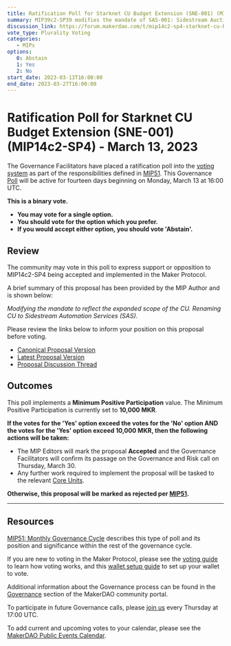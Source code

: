 ```yaml
---
title: Ratification Poll for Starknet CU Budget Extension (SNE-001) (MIP14c2-SP4) - March 13, 2023
summary: MIP39c2-SP39 modifies the mandate of SAS-001: Sidestream Auction Services Core Unit.
discussion_link: https://forum.makerdao.com/t/mip14c2-sp4-starknet-cu-budget-extension-sne-001/19403
vote_type: Plurality Voting
categories:
   - MIPs
options:
   0: Abstain
   1: Yes
   2: No
start_date: 2023-03-13T16:00:00
end_date: 2023-03-27T16:00:00
---
```

# Ratification Poll for Starknet CU Budget Extension (SNE-001) (MIP14c2-SP4) - March 13, 2023

The Governance Facilitators have placed a ratification poll into the [voting system](https://vote.makerdao.com/polling) as part of the responsibilities defined in [MIP51](https://mips.makerdao.com/mips/details/MIP51). This Governance [Poll](https://community-development.makerdao.com/en/learn/governance/on-chain-gov) will be active for fourteen days beginning on Monday, March 13 at 16:00 UTC.

**This is a binary vote.**
- **You may vote for a single option.**
- **You should vote for the option which you prefer.**
- **If you would accept either option, you should vote 'Abstain'.**

## Review

The community may vote in this poll to express support or opposition to MIP14c2-SP4 being accepted and implemented in the Maker Protocol.

A brief summary of this proposal has been provided by the MIP Author and is shown below:

*Modifying the mandate to reflect the expanded scope of the CU. Renaming CU to Sidestream Automation Services (SAS).*

Please review the links below to inform your position on this proposal before voting.
* [Canonical Proposal Version](https://github.com/makerdao/mips/blob/7f6f3da95b2acc68b35efea627f80d628a8f46c8/MIP14/MIP14c2-Subproposals/MIP14c2-SP4.md)
* [Latest Proposal Version](https://mips.makerdao.com/mips/details/MIP14c2SP4)
* [Proposal Discussion Thread](https://forum.makerdao.com/t/mip14c2-sp4-starknet-cu-budget-extension-sne-001/19403)

## Outcomes

This poll implements a **Minimum Positive Participation** value. The Minimum Positive Participation is currently set to **10,000 MKR**.

**If the votes for the 'Yes' option exceed the votes for the 'No' option AND the votes for the 'Yes' option exceed 10,000 MKR, then the following actions will be taken:**
* The MIP Editors will mark the proposal **Accepted** and the Governance Facilitators will confirm its passage on the Governance and Risk call on Thursday, March 30.
* Any further work required to implement the proposal will be tasked to the relevant [Core Units](https://mips.makerdao.com/mips/details/MIP38#mip38c2-core-unit-state).

**Otherwise, this proposal will be marked as rejected per [MIP51](https://mips.makerdao.com/mips/details/MIP51#mip51c2-ratification-poll).**

---

## Resources

[MIP51: Monthly Governance Cycle](https://mips.makerdao.com/mips/details/MIP51) describes this type of poll and its position and significance within the rest of the governance cycle.

If you are new to voting in the Maker Protocol, please see the [voting guide](https://community-development.makerdao.com/en/learn/governance/how-voting-works/) to learn how voting works, and this [wallet setup guide](https://community-development.makerdao.com/en/learn/governance/voting-setup/) to set up your wallet to vote.

Additional information about the Governance process can be found in the [Governance](https://community-development.makerdao.com/en/learn/governance) section of the MakerDAO community portal.

To participate in future Governance calls, please [join us](https://github.com/makerdao/community/tree/master/governance/governance-and-risk-meetings) every Thursday at 17:00 UTC.

To add current and upcoming votes to your calendar, please see the [MakerDAO Public Events Calendar](https://calendar.google.com/calendar/embed?src=makerdao.com_3efhm2ghipksegl009ktniomdk%40group.calendar.google.com&ctz=UTC&mode=week&showCalendars=0&showPrint=0).

